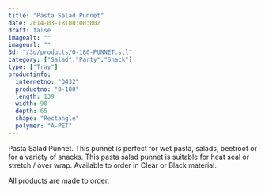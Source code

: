 ```yaml
---
title: "Pasta Salad Punnet"
date: 2014-03-18T00:00:00Z
draft: false
imagealt: ""
imageurl: ""
3d: "/3d/products/0-180-PUNNET.stl"
category: ["Salad","Party","Snack"]
type: ["Tray"]
productinfo:
  internetno: "D432"
  productno: "0-180"
  length: 139
  width: 90
  depth: 65
  shape: "Rectangle"
  polymer: "A-PET"
---
```

Pasta Salad Punnet. This punnet is perfect for wet pasta, salads, beetroot or for a variety of snacks. This pasta salad punnet is suitable for heat seal or stretch / over wrap. Available to order in Clear or Black material.

All products are made to order.

 